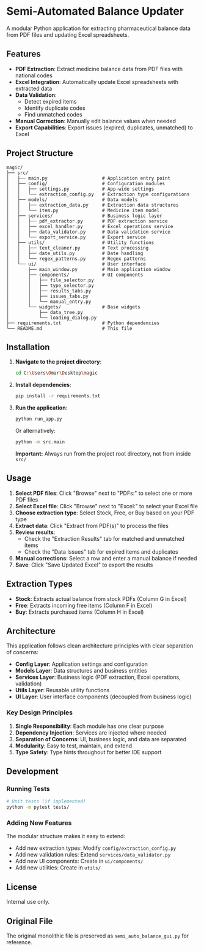 # Semi-Automated Balance Updater

A modular Python application for extracting pharmaceutical balance data from PDF files and updating Excel spreadsheets.

## Features

- **PDF Extraction**: Extract medicine balance data from PDF files with national codes
- **Excel Integration**: Automatically update Excel spreadsheets with extracted data
- **Data Validation**:
  - Detect expired items
  - Identify duplicate codes
  - Find unmatched codes
- **Manual Correction**: Manually edit balance values when needed
- **Export Capabilities**: Export issues (expired, duplicates, unmatched) to Excel

## Project Structure

```
magic/
├── src/
│   ├── main.py                    # Application entry point
│   ├── config/                    # Configuration modules
│   │   ├── settings.py            # App-wide settings
│   │   └── extraction_config.py   # Extraction type configurations
│   ├── models/                    # Data models
│   │   ├── extraction_data.py     # Extraction data structures
│   │   └── item.py                # Medicine item model
│   ├── services/                  # Business logic layer
│   │   ├── pdf_extractor.py       # PDF extraction service
│   │   ├── excel_handler.py       # Excel operations service
│   │   ├── data_validator.py      # Data validation service
│   │   └── export_service.py      # Export service
│   ├── utils/                     # Utility functions
│   │   ├── text_cleaner.py        # Text processing
│   │   ├── date_utils.py          # Date handling
│   │   └── regex_patterns.py      # Regex patterns
│   └── ui/                        # User interface
│       ├── main_window.py         # Main application window
│       ├── components/            # UI components
│       │   ├── file_selector.py
│       │   ├── type_selector.py
│       │   ├── results_tabs.py
│       │   ├── issues_tabs.py
│       │   └── manual_entry.py
│       └── widgets/               # Base widgets
│           ├── data_tree.py
│           └── loading_dialog.py
├── requirements.txt               # Python dependencies
└── README.md                      # This file
```

## Installation

1. **Navigate to the project directory**:
   ```bash
   cd C:\Users\Omar\Desktop\magic
   ```

2. **Install dependencies**:
   ```bash
   pip install -r requirements.txt
   ```

3. **Run the application**:
   ```bash
   python run_app.py
   ```

   Or alternatively:
   ```bash
   python -m src.main
   ```

   **Important:** Always run from the project root directory, not from inside `src/`

## Usage

1. **Select PDF files**: Click "Browse" next to "PDFs:" to select one or more PDF files
2. **Select Excel file**: Click "Browse" next to "Excel:" to select your Excel file
3. **Choose extraction type**: Select Stock, Free, or Buy based on your PDF type
4. **Extract data**: Click "Extract from PDF(s)" to process the files
5. **Review results**:
   - Check the "Extraction Results" tab for matched and unmatched items
   - Check the "Data Issues" tab for expired items and duplicates
6. **Manual corrections**: Select a row and enter a manual balance if needed
7. **Save**: Click "Save Updated Excel" to export the results

## Extraction Types

- **Stock**: Extracts actual balance from stock PDFs (Column G in Excel)
- **Free**: Extracts incoming free items (Column F in Excel)
- **Buy**: Extracts purchased items (Column H in Excel)

## Architecture

This application follows clean architecture principles with clear separation of concerns:

- **Config Layer**: Application settings and configuration
- **Models Layer**: Data structures and business entities
- **Services Layer**: Business logic (PDF extraction, Excel operations, validation)
- **Utils Layer**: Reusable utility functions
- **UI Layer**: User interface components (decoupled from business logic)

### Key Design Principles

1. **Single Responsibility**: Each module has one clear purpose
2. **Dependency Injection**: Services are injected where needed
3. **Separation of Concerns**: UI, business logic, and data are separated
4. **Modularity**: Easy to test, maintain, and extend
5. **Type Safety**: Type hints throughout for better IDE support

## Development

### Running Tests

```bash
# Unit tests (if implemented)
python -m pytest tests/
```

### Adding New Features

The modular structure makes it easy to extend:

- Add new extraction types: Modify `config/extraction_config.py`
- Add new validation rules: Extend `services/data_validator.py`
- Add new UI components: Create in `ui/components/`
- Add new utilities: Create in `utils/`

## License

Internal use only.

## Original File

The original monolithic file is preserved as `semi_auto_balance_gui.py` for reference.
